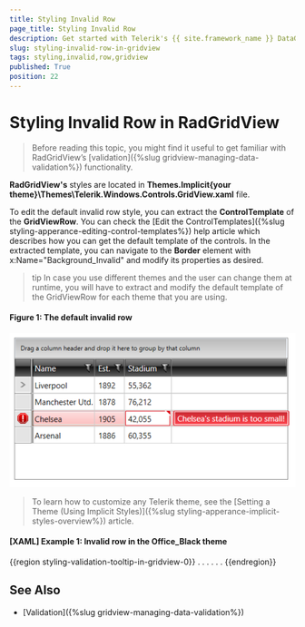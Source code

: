 ```yaml
---
title: Styling Invalid Row
page_title: Styling Invalid Row
description: Get started with Telerik's {{ site.framework_name }} DataGrid and learn how to style its invalid row.
slug: styling-invalid-row-in-gridview
tags: styling,invalid,row,gridview
published: True
position: 22
---
```


# Styling Invalid Row in RadGridView ##

> Before reading this topic, you might find it useful to get familiar with RadGridView’s [validation]({%slug gridview-managing-data-validation%}) functionality.

__RadGridView's__ styles are located in __Themes.Implicit\{your theme}\Themes\Telerik.Windows.Controls.GridView.xaml__ file.

To edit the default invalid row style, you can extract the __ControlTemplate__ of the __GridViewRow__. You can check the [Edit the ControlTemplates]({%slug styling-apperance-editing-control-templates%}) help article which describes how you can get the default template of the controls. In the extracted template, you can navigate to the __Border__ element with x:Name="Background_Invalid" and modify its properties as desired.

>tip In case you use different themes and the user can change them at runtime, you will have to extract and modify the default template of the GridViewRow for each theme that you are using.

#### __Figure 1: The default invalid row__

![Telerik {{ site.framework_name }} DataGrid Invalid-Row-](images/styling-invalid-row.PNG)

> To learn how to customize any Telerik theme, see the [Setting a Theme (Using Implicit Styles)]({%slug styling-apperance-implicit-styles-overview%}) article.

#### __[XAML] Example 1: Invalid row in the Office_Black theme__
{{region styling-validation-tooltip-in-gridview-0}}
	 <ControlTemplate x:Key="GridViewRowTemplate" TargetType="grid:GridViewRow">
    . . .
     <Border x:Name="Background_Invalid"
                        Margin="1 1 1 2"
                        BorderThickness="1"
                        CornerRadius="1"
                        BorderBrush="{StaticResource ItemOuterBorder_Invalid}"
                        Grid.Column="2"
                        Grid.ColumnSpan="2"
                        Visibility="Collapsed"
                        grid:SelectiveScrollingGrid.SelectiveScrollingClip="True">
		<Border BorderThickness="1" BorderBrush="{StaticResource ItemInnerBorder_Invalid}" Background="{StaticResource ItemBackground_Invalid}"/>
	</Border>
    . . .
	</ControlTemplate>
{{endregion}}

## See Also
* [Validation]({%slug gridview-managing-data-validation%})
